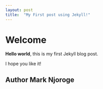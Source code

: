 ```yaml
---
layout: post
title:  "My First post using Jekyll!"
---
```


# Welcome

**Hello world**, this is my first Jekyll blog post.

I hope you like it!  


## Author Mark Njoroge  

